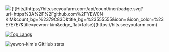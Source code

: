  <img src="https://capsule-render.vercel.app/api?type=venom&color=auto&height=300&section=header&text=Yewon's%20GitHub&fontSize=90" />
[![Hits](https://hits.seeyoufarm.com/api/count/incr/badge.svg?url=https%3A%2F%2Fgithub.com%2FYEW0N-KIM&count_bg=%2379C83D&title_bg=%23555555&icon=&icon_color=%23E7E7E7&title=yewon-kim&edge_flat=false)](https://hits.seeyoufarm.com)

<!-- 많이 사용하는 언어 -->
[![Top Langs](https://github-readme-stats.vercel.app/api/top-langs/?username=YEW0N-KIM&layout=compact)](https://github.com/YEW0N-KIM/github-readme-stats)

<!-- 깃 상태 -->
![yewon-kim's GitHub stats](https://github-readme-stats.vercel.app/api?username=YEW0N-KIM&show_icons=true&theme=radical)

